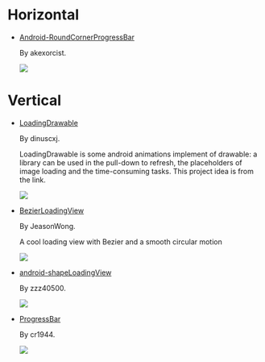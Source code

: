 # Horizontal

- [Android-RoundCornerProgressBar](https://github.com/akexorcist/Android-RoundCornerProgressBar)

  By akexorcist.

  ![](https://raw.githubusercontent.com/akexorcist/Android-RoundCornerProgressBar/master/image/header.jpg)

# Vertical

- [LoadingDrawable](https://github.com/dinuscxj/LoadingDrawable)

  By dinuscxj.

  LoadingDrawable is some android animations implement of drawable: a library can be used in the pull-down to refresh, the placeholders of image loading and the time-consuming tasks. This project idea is from the link.
  
  ![](https://github.com/Mike-bel/Awesome-Android/blob/master/pictures/LoadingDrawable.gif?raw=true)
  
- [BezierLoadingView](https://github.com/JeasonWong/BezierLoadingView)

  By JeasonWong.
  
  A cool loading view with Bezier and a smooth circular motion
  
  ![](https://camo.githubusercontent.com/13cbed7a494b18b10fdd13be2c636a823e7547f5/687474703a2f2f69342e6275696d672e636f6d2f636464356134613866303233333635302e676966)

- [android-shapeLoadingView](https://github.com/zzz40500/android-shapeLoadingView)

  By zzz40500.

  ![](https://camo.githubusercontent.com/cc415e73399ab06a9212eb1ee65f197939213b7f/687474703a2f2f75706c6f61642d696d616765732e6a69616e7368752e696f2f75706c6f61645f696d616765732f3136363836362d366534303132633139343961616137612e676966)

- [ProgressBar](https://github.com/cr1944/ProgressBar)

  By cr1944.

  ![](https://github.com/cr1944/ProgressBar/raw/master/1.gif)
